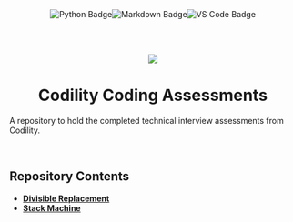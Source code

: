 <div align="center">
<img src="https://img.shields.io/badge/Java-B07219?style=for-the-badge&logo=openjdk&logoColor=white" alt="Python Badge" /><img src="https://img.shields.io/badge/Markdown-E65000?style=for-the-badge&logo=markdown&logoColor=white" alt="Markdown Badge" /><img src="https://img.shields.io/badge/VS_Code-0097E7?style=for-the-badge&logo=visual%20studio%20code&logoColor=white" alt="VS Code Badge" />

<br><br>

<img src="https://media.licdn.com/dms/image/C560BAQGBtlQsQn8jlg/company-logo_200_200/0/1625683227355?e=1690416000&v=beta&t=b43e5biTIq6Q6uL5Iijoq5DowwZX607E4bcQmpq-IIA" />

<br>

<h1 align="center">Codility Coding Assessments</h1>

</div>

A repository to hold the completed technical interview assessments from Codility.

<br>

## **Repository Contents**

- [**Divisible Replacement**](https://github.com/neoreuvenla/codility-tech-assess/blob/main/divisible%20replacement.java)
- [**Stack Machine**](https://github.com/neoreuvenla/codility-tech-assess/blob/main/stack%20machine.java)
